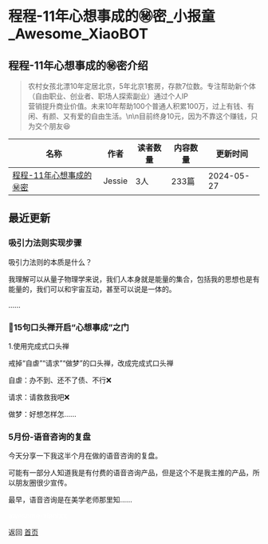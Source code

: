 # 程程-11年心想事成的㊙️密_小报童_Awesome_XiaoBOT

## 程程-11年心想事成的㊙️密介绍
> 农村女孩北漂10年定居北京，5年北京1套房，存款7位数。专注帮助新个体（自由职业、创业者、职场人探索副业）通过个人IP  
营销提升商业价值。未来10年帮助100个普通人积累100万，过上有钱、有闲、有颜、又有爱的自由生活。\n\n目前终身10元，因为不靠这个赚钱，只为交个朋友😆  
  


|名称|作者|读者数量|内容数量|更新时间|
|---|---|---|---|---|
|[程程-11年心想事成的㊙️密](https://xiaobot.net/p/Jessie20240412?refer=0b133df9-27dc-423b-8101-639049001c13)|Jessie|3人|233篇|2024-05-27|

## 最近更新
### 吸引力法则实现步骤

吸引力法则的本质是什么？

我理解可以从量子物理学来说，我们人本身就是能量的集合，包括我的思想也是有能量的，我们可以和宇宙互动，甚至可以说是一体的。

......

### 🧲15句口头禅开启“心想事成”之门

1.使用完成式口头禅

戒掉“自虐”“请求”“做梦”的口头禅，改成完成式口头禅

自虐：办不到、还不了债、不行❌

请求：请救救我吧❌

做梦：好想怎样怎......

### 5月份-语音咨询的复盘

今天分享一下我这半个月在做的语音咨询的复盘。

可能有一部分人知道我是有付费的语音咨询产品，但是这个不是我主推的产品，所以朋友圈很少宣传。

最早，语音咨询是在美学老师那里知......


<a href="https://github.com/Reno9527/awesome-xiaobot" style="color: white; text-decoration: none;">awesome-xiaobot</a>

返回 [首页](../README.md)

